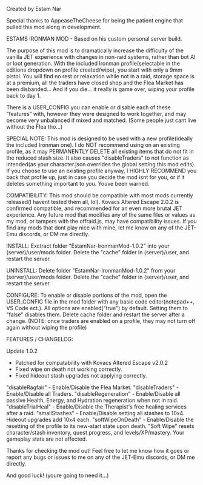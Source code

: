 Created by Estam Nar

Special thanks to AppeaseTheCheese for being the patient engine that pulled this mod along in development. 

ESTAMS IRONMAN MOD - Based on his custom personal server build. 

The purpose of this mod is to dramatically increase the difficulty of the vanilla JET experience with changes in non-raid systems, rather than bot AI or loot generation. With the included Ironman profile(selectable in the editions dropdown on profile created/wipe), you start with only a 9mm pistol. You will find no rest or relaxation while not in a raid, storage space is at a premium, all the traders have closed shop and the Flea Market has been disbanded... And if you die... it really is game over, wiping your profile back to day 1. 

There is a USER_CONFIG you can enable or disable each of these "features" with, however they were designed to work together, and may become very unbalanced if mixed and matched. (Some people just cant live without the Flea tho...)

SPECIAL NOTE: This mod is designed to be used with a new profile(ideally the included Ironman one). I do NOT recommend using on an existing profile, as it may PERMANENTLY DELETE all existing items that do not fit in the reduced stash size. It also causes "disableTraders" to not function as intended(as your character.json overrides the global setting this mod edits). If you choose to use an existing profile anyway, I HIGHLY RECOMMEND you back that profile up, just in case you decide the mod isnt for you, or if it deletes something important to you. Youve been warned. 

COMPATIBILITY: This mod should be compatible with most mods currently released(I havent tested them all, lol). Kovacs Altered Escape 2.0.2 is confirmed compatible, and recommended for an even more brutal JET experience. Any future mod that modifies any of the same files or values as my mod, or tampers with the offraid.js, may have compatibility issues. If you find any mods that dont play nice with mine, let me know on any of the JET-Emu discords, or DM me directly. 

INSTALL: Exctract folder "EstamNar-IronmanMod-1.0.2" into your (server)/user/mods folder. Delete the "cache" folder in (server)/user, and restart the server. 

UNINSTALL: Delete folder "EstamNar-IronmanMod-1.0.2" from your (server)/user/mods folder. Delete the "cache" folder in (server)/user, and restart the server. 

CONFIGURE: To enable or disable portions of the mod, open the USER_CONFIG file in the mod folder with any basic code editor(notepad++, VS Code ect.). All options are enabled("true") by default. Setting them to "false" disables them. Delete cache folder and restart the server after a change. (NOTE: once traders are enabled on a profile, they may not turn off again without wiping the profile)

FEATURES / CHANGELOG:

Update 1.0.2 
- Patched for compatability with Kovacs Altered Escape v2.0.2
- Fixed wipe on death not working correctly.
- Fixed hideout stash upgrades not applying correctly.

"disableRagfair" - Enable/Disable the Flea Market.
"disableTraders" - Enable/Disable all Traders.
"disableRegeneration" - Enable/Disable all passive Health, Energy, and Hydration regeneration when not in raid.
"disableTrialHeal" - Enable/Disable the Therapist's free healing services after a raid.
"smallStashes" - Enable/Disable setting all stashes to 10x4. Hideout upgrades add 10x4 each.
"softWipeOnDeath" - Enable/Disable the resetting of the profile to its new-start state upon death. "Soft Wipe" resets character/stash inventory, quest progress, and levels/XP/mastery. Your gameplay stats are not affected. 

Thanks for checking the mod out! Feel free to let me know how it goes or report any bugs or issues to me on any of the JET-Emu discords, or DM me directly. 

And good luck! (youre going to need it...)
